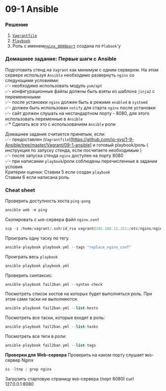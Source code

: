 # 09-1 Ansible

### Решение
1. [`Vagrantfile`](https://github.com/io-sys/1-9-Ansible/tree/master/Vagrant/09-1-ansible)  
2. [`Playbook`](https://github.com/io-sys/1-9-Ansible/tree/master/ansible-playbook)  
3. Роль с именем[`nginx_8080port`](https://github.com/io-sys/1-9-Ansible/tree/master/ansible-role/roles/nginx_8080port) создана по `Plabook`'у  


### Домашнее задание: Первые шаги с Ansible
Подготовить стенд на `Vagrant` как минимум с одним сервером. На этом сервере используя `Ansible` необходимо развернуть `nginx` со следующими условиями:  
✅- необходимо использовать модуль `yum/apt`  
✅- конфигурационные файлы должны быть взяты из шаблона `jinja2` с перемененными  
✅- после установки `nginx` должен быть в режиме `enabled` в `systemd`  
✅- должен быть использован `notify` для старта `nginx` после установки  
✅- сайт должен слушать на нестандартном порту - 8080, для этого использовать переменные в `Ansible`  
✅* Сделать все это с использованием `Ansible` роли  
  
Домашнее задание считается принятым, если:  
✅- предоставлен (`Vagrantfile`)[https://github.com/io-sys/1-9-Ansible/tree/master/Vagrant/09-1-ansible] и готовый playbook/роль ( инструкция по запуску стенда, если посчитаете необходимым )  
✅- после запуска стенда `nginx` доступен на порту 8080  
✅- при написании `playbook`/роли соблюдены перечисленные в задании условия  
Критерии оценки: Ставим 5 если создан `playbook`  
Ставим 6 если написана роль.  


### Cheat sheet
  
Проверить доступность хоста `ping-pong`
```php
ansible web -m ping
```
Скопировать с `web`-сервера файл `nginx.conf`
```php
scp -i /home/vagrant/.ssh/id_rsa vagrant@192.168.11.151:/etc/nginx/nginx.conf .
```
Проиграть одну таску по тегу.
```php
ansible-playbook playbook.yml --tags "replace_nginx_conf"
```
Проиграть веcь `playbook`
```php
ansible-playbook playbook.yml
```
Проверить синтаксис:
```php
ansible-playbook fail2ban.yml --syntax-check
```
Посмотреть список хостов на которых будет выполняться роль. При этом сами таски не выполняются.
```php
ansible-playbook fail2ban.yml --list-hosts
```
Посмотреть все таски, которые входят в роль:
```php
ansible-playbook fail2ban.yml --list-tasks
```
Посмотреть все теги в роли:
```php
ansible-playbook fail2ban.yml --list-tags
```
__Проверки для Web-сервера__
Проверить на каком порту слушает `Web`-сервер Nginx  
```php
ss -ltnp | grep nginx
```
Загрузить стартовую страницу `Web`-сервера (порт 8080)
curl 127.0.0.1:8080

